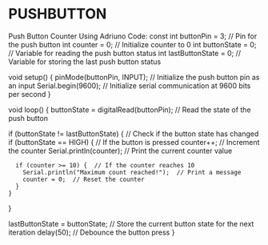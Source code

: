 # PUSHBUTTON
Push Button Counter Using Adriuno
Code:
const int buttonPin = 3;  // Pin for the push button
int counter = 0;  // Initialize counter to 0
int buttonState = 0;  // Variable for reading the push button status
int lastButtonState = 0;  // Variable for storing the last push button status

void setup() {
  pinMode(buttonPin, INPUT);  // Initialize the push button pin as an input
  Serial.begin(9600);  // Initialize serial communication at 9600 bits per second
}

void loop() {
  buttonState = digitalRead(buttonPin);  // Read the state of the push button

  if (buttonState != lastButtonState) {  // Check if the button state has changed
    if (buttonState == HIGH) {  // If the button is pressed
      counter++;  // Increment the counter
      Serial.println(counter);  // Print the current counter value

      if (counter >= 10) {  // If the counter reaches 10
        Serial.println("Maximum count reached!");  // Print a message
        counter = 0;  // Reset the counter
      }
    }
  }

  lastButtonState = buttonState;  // Store the current button state for the next iteration
  delay(50);  // Debounce the button press
}

